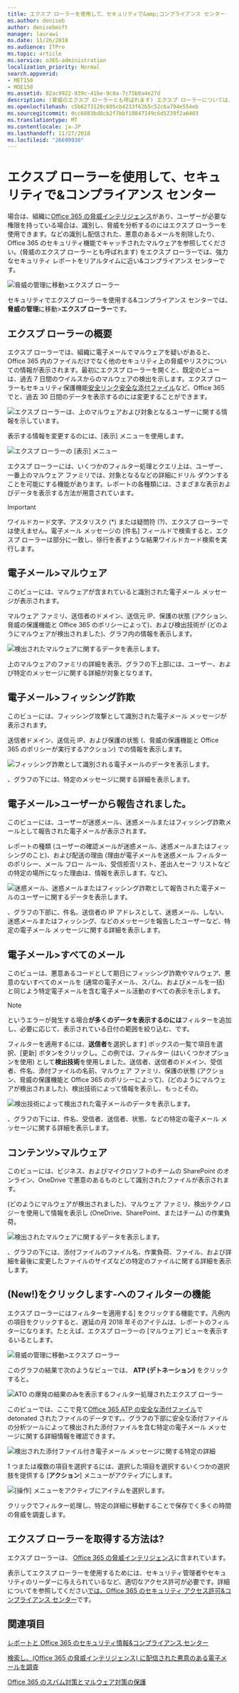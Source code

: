 ```yaml
---
title: エクスプ ローラーを使用して、セキュリティで&amp;コンプライアンス センター
ms.author: deniseb
author: denisebmsft
manager: laurawi
ms.date: 11/26/2018
ms.audience: ITPro
ms.topic: article
ms.service: o365-administration
localization_priority: Normal
search.appverid:
- MET150
- MOE150
ms.assetid: 82ac9922-939c-41be-9c8a-7c75b0a4e27d
description: (脅威のエクスプ ローラーとも呼ばれます) エクスプ ローラーについては、セキュリティで&amp;コンプライアンス センターです。
ms.openlocfilehash: c5b6273120c605cb4233f62b5c52c6a794e554eb
ms.sourcegitcommit: 0cc6083bd8cb2f7bbf18847149c6d5239f2a6403
ms.translationtype: MT
ms.contentlocale: ja-JP
ms.lasthandoff: 11/27/2018
ms.locfileid: "26699930"
---
```

# <a name="use-explorer-in-the-security-amp-compliance-center"></a>エクスプ ローラーを使用して、セキュリティで&amp;コンプライアンス センター

場合は、組織に[Office 365 の脅威インテリジェンス](office-365-ti.md)があり、ユーザーが必要な権限を持っている場合は、識別し、脅威を分析するのにはエクスプ ローラーを使用できます。などの識別し配信された、悪意のあるメールを削除したり、Office 365 のセキュリティ機能でキャッチされたマルウェアを参照してください。(脅威のエクスプ ローラーとも呼ばれます) をエクスプ ローラーでは、強力なセキュリティ レポートをリアルタイムに近い&amp;コンプライアンス センターです。
  
![脅威の管理に移動\>エクスプ ローラー](media/cab32fa2-66f1-4ad5-bc1d-2bac4dbeb48c.png)
  
セキュリティでエクスプ ローラーを使用する&amp;コンプライアンス センターでは、**脅威の管理**に移動\>**エクスプ ローラー**です。
      
## <a name="explorer-overview"></a>エクスプ ローラーの概要

エクスプ ローラーでは、組織に電子メールでマルウェアを疑いがあると、Office 365 内のファイルだけでなく他のセキュリティ上の脅威やリスクについての情報が表示されます。最初にエクスプ ローラーを開くと、既定のビューは、過去 7 日間のウイルスからのマルウェアの検出を示します。エクスプ ローラーもセキュリティ保護機能[安全リンク](atp-safe-links.md)[安全な添付ファイル](atp-safe-attachments.md)など、Office 365 でと、過去 30 日間のデータを表示するのには変更することができます。
  
![エクスプ ローラーは、上のマルウェアおよび対象となるユーザーに関する情報を示しています。](media/8e8c1582-d6f4-4521-8591-686a1cb01f7e.png)
  
表示する情報を変更するのには、[表示] メニューを使用します。
  
![エクスプ ローラーの [表示] メニュー](media/2bb34f58-555f-4967-ba55-740334ef1f8e.png)
  
エクスプ ローラーには、いくつかのフィルター処理とクエリ上は、ユーザー、一番上のマルウェア ファミリでは、対象となるなどの詳細にドリル ダウンすることを可能にする機能があります。レポートの各種類には、さまざまな表示およびデータを表示する方法が用意されています。

> [!IMPORTANT]
> ワイルドカード文字、アスタリスク (*) または疑問符 (?)、エクスプ ローラーでは使えません。電子メール メッセージの [件名] フィールドで検索すると、エクスプ ローラーは部分に一致し、徐行を表すような結果ワイルドカード検索を実行します。

## <a name="email--malware"></a>電子メール\>マルウェア

このビューには、マルウェアが含まれていると識別された電子メール メッセージが表示されます。  

マルウェア ファミリ、送信者のドメイン、送信元 IP、保護の状態 (アクション、脅威の保護機能と Office 365 のポリシーによって)、および検出技術が (どのようにマルウェアが検出されました)、グラフ内の情報を表示します。  

![検出されたマルウェアに関するデータを表示します。](media/d11dc568-b091-4159-b261-df13d76b520b.png)         

上のマルウェアのファミリの詳細を表示、グラフの下上部には、ユーザー、および特定のメッセージに関する詳細が対象となります。 

## <a name="email--phish"></a>電子メール\>フィッシング詐欺

このビューには、フィッシング攻撃として識別された電子メール メッセージが表示されます。  

送信者ドメイン、送信元 IP、および保護の状態 (、脅威の保護機能と Office 365 のポリシーが実行するアクション) での情報を表示します。 

![フィッシング詐欺として識別される電子メールのデータを表示します。](media/2e3f97fa-2b99-47f9-afd6-216d10633c50.png) 

、グラフの下には、特定のメッセージに関する詳細を表示します。 

## <a name="email--user-reported"></a>電子メール\>ユーザーから報告されました。

このビューには、ユーザーが迷惑メール、迷惑メールまたはフィッシング詐欺メールとして報告された電子メールが表示されます。  

レポートの種類 (ユーザーの確認メールが迷惑メール、迷惑メールまたはフィッシングのこと)、および配送の理由 (理由が電子メールを迷惑メール フィルターのポリシー、メール フロー ルール、受信拒否リスト、差出人セーフ リストなどの特定の場所になった理由は、情報を表示します。など)。  

![迷惑メール、迷惑メールまたはフィッシング詐欺として報告された電子メールのユーザーに関するデータを表示します。](media/255acd04-0d07-4b29-82af-5060a60c20ab.png)  

、グラフの下部に、件名、送信者の IP アドレスとして、迷惑メール、しない、迷惑メールまたはフィッシング、などのメッセージを報告したユーザーなど、特定の電子メール メッセージに関する詳細を表示します。 

## <a name="email--all-mail"></a>電子メール\>すべてのメール

このビューは、悪意あるコードとして期日にフィッシング詐欺やマルウェア、悪意のないすべてのメールを (通常の電子メール、スパム、およびメールを一括) と同じよう特定電子メールを含む電子メール活動のすべての表示を示します。 

> [!NOTE]
> というエラーが発生する場合**が多くのデータを表示するのには**フィルターを追加し、必要に応じて、表示されている日付の範囲を絞り込む、です。 

フィルターを適用するには、**送信者**を選択します] ボックスの一覧で項目を選択、[更新] ボタンをクリックし。この例では、フィルター (はいくつかオプションを使用) として**検出技術**を使用しました。送信者、送信者のドメイン、受信者、件名、添付ファイルの名前、マルウェア ファミリ、保護の状態 (アクション、脅威の保護機能と Office 365 のポリシーによって)、(どのようにマルウェアが検出されました)、検出技術によって情報を表示し、もっとその。 

![検出技術によって検出された電子メールのデータを表示します。](media/0c032eb3-6021-4174-9f06-ff8f30c245ca.png) 

、グラフの下には、件名、受信者、送信者、状態、などの特定の電子メール メッセージに関する詳細を表示します。 

## <a name="content--malware"></a>コンテンツ\>マルウェア

このビューには、ビジネス、およびマイクロソフトのチームの SharePoint のオンライン、OneDrive で悪意のあるものとして識別されたファイルが表示されます。

(どのようにマルウェアが検出されました)、マルウェア ファミリ、検出テクノロジーを使用して情報を表示し (OneDrive、SharePoint、またはチーム) の作業負荷。 

![検出されたマルウェアに関するデータを表示します。](media/d11dc568-b091-4159-b261-df13d76b520b.png)  

、グラフの下には、添付ファイルのファイル名、作業負荷、ファイル、および詳細を最後に変更したファイルのサイズなどの特定のファイルに関する詳細を表示します。 
  
## <a name="new-click-to-filter-capabilities"></a>(New!)をクリックします-へのフィルターの機能

エクスプ ローラーにはフィルターを適用する] をクリックする機能です。凡例内の項目をクリックすると、遅延の月 2018 年そのアイテムは、レポートのフィルターになります。たとえば、エクスプ ローラーの [マルウェア] ビューを表示するいるとします。
  
![脅威の管理に移動\>エクスプ ローラー](media/cab32fa2-66f1-4ad5-bc1d-2bac4dbeb48c.png)
  
このグラフの結果で次のようなビューでは、 **ATP (デトネーション)** をクリックすると。 
  
![ATO の爆発の結果のみを表示するフィルター処理されたエクスプ ローラー](media/7241d7dd-27bc-467d-9db8-6e806c49df14.png)
  
このビューでは、ここで見て[Office 365 ATP の安全な添付ファイル](atp-safe-attachments.md)で detonated されたファイルのデータです。、グラフの下部に安全な添付ファイルの分析ツールによって検出された添付ファイルを含む特定の電子メール メッセージに関する詳細情報を確認できます。
  
![検出された添付ファイル付き電子メール メッセージに関する特定の詳細](media/c91fb05c-d1d4-4085-acc6-f7008a415c2a.png)
  
1 つまたは複数の項目を選択するには、選択した項目を選択するいくつかの選択肢を提供する [**アクション**] メニューがアクティブにします。 
  
![[操作] メニューをアクティブにアイテムを選択します。](media/95f127a4-1b2a-4a76-88b9-096e3ba27d1b.png)
  
クリックでフィルター処理し、特定の詳細に移動することで保存でく多くの時間の脅威を調査します。
  
## <a name="how-do-i-get-explorer"></a>エクスプ ローラーを取得する方法は?

エクスプ ローラーは、 [Office 365 の脅威インテリジェンス](office-365-ti.md)に含まれています。 

表示してエクスプ ローラーを使用するためには、セキュリティ管理者やセキュリティのリーダーに与えられているなど、適切なアクセス許可が必要です。詳細についてを参照してください[では、Office 365 のセキュリティ アクセス許可&amp;コンプライアンス センター](permissions-in-the-security-and-compliance-center.md)です。
  
## <a name="related-topics"></a>関連項目

[レポートと Office 365 のセキュリティ情報&amp;コンプライアンス センター](reports-and-insights-in-security-and-compliance.md)
  
[検索し、(Office 365 の脅威インテリジェンス) に配信された悪意のある電子メールを調査](investigate-malicious-email-that-was-delivered.md)
  
[Office 365 のスパム対策とマルウェア対策の保護](anti-spam-and-anti-malware-protection.md)
  

